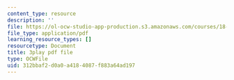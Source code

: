 ```yaml
---
content_type: resource
description: ''
file: https://ol-ocw-studio-app-production.s3.amazonaws.com/courses/18-06sc-linear-algebra-fall-2011/312bbaf2d0a0a4184087f883a64ad197_6-wh6yvk6uc.pdf
file_type: application/pdf
learning_resource_types: []
resourcetype: Document
title: 3play pdf file
type: OCWFile
uid: 312bbaf2-d0a0-a418-4087-f883a64ad197
---
```

